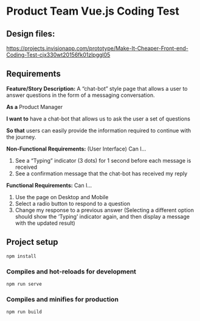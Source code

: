# Product Team Vue.js Coding Test

## Design files:
https://projects.invisionapp.com/prototype/Make-It-Cheaper-Front-end-Coding-Test-cjx330wt20156fk01zlpggl05


## Requirements
**Feature/Story Description:**
A “chat-bot” style page that allows a user to answer questions in the form of a messaging conversation.

**As a** Product Manager

**I want to** have a chat-bot that allows us to ask the user a set of questions

**So that** users can easily provide the information required to continue with the journey.

**Non-Functional Requirements:** (User Interface)
Can I...
1. See a “Typing” indicator (3 dots) for 1 second before each message is received
2. See a confirmation message that the chat-bot has received my reply

**Functional Requirements:**
Can I...
1. Use the page on Desktop and Mobile
2. Select a radio button to respond to a question
3. Change my response to a previous answer (Selecting a different option should show the ‘Typing’ indicator again, and then display a message with the updated result)



## Project setup
```
npm install
```

### Compiles and hot-reloads for development
```
npm run serve
```

### Compiles and minifies for production
```
npm run build
```
